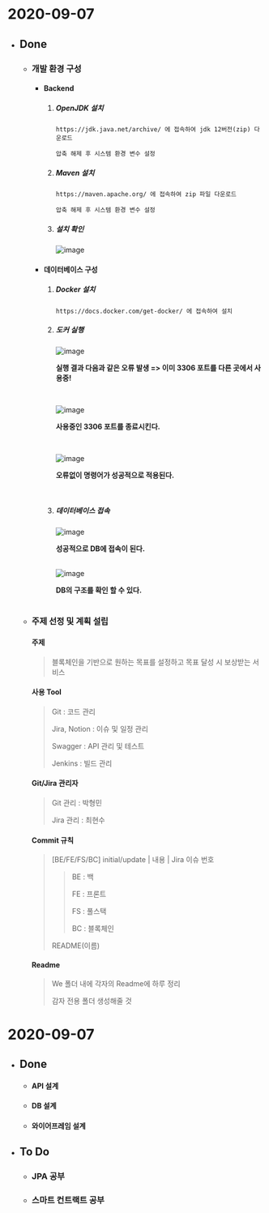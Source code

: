 # 2020-09-07

- ## Done

  - ### 개발 환경 구성

    - #### Backend

      1. ##### OpenJDK 설치

         ```
         https://jdk.java.net/archive/ 에 접속하여 jdk 12버전(zip) 다운로드
         
         압축 해제 후 시스템 환경 변수 설정
         ```

      2. ##### Maven 설치

         ```
         https://maven.apache.org/ 에 접속하여 zip 파일 다운로드
         
         압축 해제 후 시스템 환경 변수 설정
         ```

      3. ##### 설치 확인

         ![image](https://user-images.githubusercontent.com/22046757/92393660-2d25ee80-f15b-11ea-8298-83310d0f3ff8.png)

    - #### 데이터베이스 구성

      1. ##### Docker 설치

         ```
         https://docs.docker.com/get-docker/ 에 접속하여 설치
         ```

      2. ##### 도커 실행

         ![image](https://user-images.githubusercontent.com/22046757/92394128-f0a6c280-f15b-11ea-9f4a-f9579574f5be.png)

         **실행 결과 다음과 같은 오류 발생 => 이미 3306 포트를 다른 곳에서 사용중!**

         <br>

         ![image](https://user-images.githubusercontent.com/22046757/92394260-2d72b980-f15c-11ea-93e0-49afc68e143b.png)

         **사용중인 3306 포트를 종료시킨다.**
        
         <br>
            
         ![image](https://user-images.githubusercontent.com/22046757/92394347-585d0d80-f15c-11ea-889d-62263c0fc887.png)

         **오류없이 명령어가 성공적으로 적용된다.**
        <br>

      3. ##### 데이터베이스 접속

         ![image](https://user-images.githubusercontent.com/22046757/92394557-b4c02d00-f15c-11ea-9f05-e75c8db6a8d1.png)

         **성공적으로 DB에 접속이 된다.**
         <br> <br>

         ![image](https://user-images.githubusercontent.com/22046757/92394620-d3262880-f15c-11ea-8693-41f3303cdc80.png)

         **DB의 구조를 확인 할 수 있다.** 
         <br>
         ​	

  - ### 주제 선정 및 계획 설립

    ####  주제

    >  블록체인을 기반으로 원하는 목표를 설정하고 목표 달성 시 보상받는 서비스

    ####  사용 Tool

    > Git : 코드 관리
    >
    > Jira, Notion : 이슈 및 일정 관리 
    >
    > Swagger : API 관리 및 테스트
    >
    > Jenkins : 빌드 관리

    ####  Git/Jira 관리자

    > Git 관리 : 박형민
    >
    > Jira 관리 : 최현수

    ####  Commit 규칙

    > [BE/FE/FS/BC] initial/update | 내용 | Jira 이슈 번호
    >
    > > BE : 백
    > >
    > > FE : 프론트
    > >
    > > FS : 풀스택
    > >
    > > BC : 블록체인
    >
    > README(이름)

    ####  Readme

    > We 폴더 내에 각자의 Readme에 하루 정리
    >
    > 감자 전용 폴더 생성해줄 것

# 2020-09-07

- ## Done    

    - #### API 설계
    
    - #### DB 설계 
    
    - #### 와이어프레임 설계
    

- ## To Do

  - ### JPA 공부
  
  - ### 스마트 컨트랙트 공부

